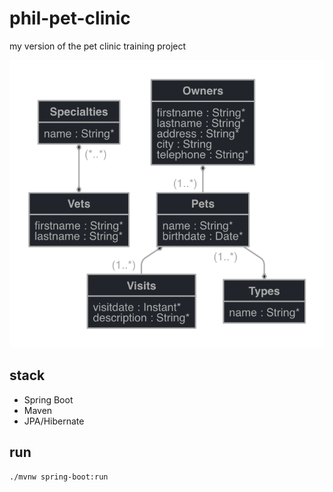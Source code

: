 # phil-pet-clinic
my version of the pet clinic training project

![jhipster-jdl.png](jhipster-jdl.png)

## stack
- Spring Boot
- Maven
- JPA/Hibernate

## run
```bash
./mvnw spring-boot:run
```
